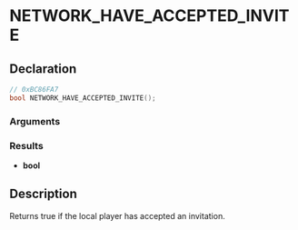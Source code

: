 # NETWORK_HAVE_ACCEPTED_INVITE

## Declaration
```cpp
// 0xBC86FA7
bool NETWORK_HAVE_ACCEPTED_INVITE();
```

### Arguments

### Results
- **bool**

## Description
Returns true if the local player has accepted an invitation.